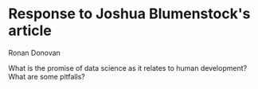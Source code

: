 # Response to Joshua Blumenstock's article

Ronan Donovan

What is the promise of data science as it relates to human development? What are some pitfalls?

